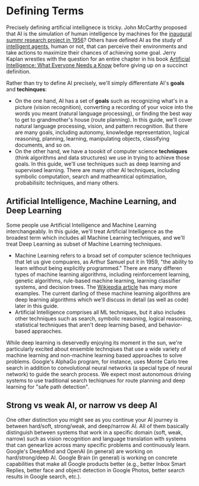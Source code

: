 # Defining Terms
Precisely defining artificial intellignece is tricky. John McCarthy proposed that AI is the simulation of human intelligence by machines for the [inaugural summr research project in 1956](https://en.wikipedia.org/wiki/Dartmouth_workshop)? Others have defined AI as the study of [intelligent agents](https://en.wikipedia.org/wiki/Intelligent_agent), human or not, that can perceive their environments and take actions to maximize their chances of achieving some goal. Jerry Kaplan wrestles with the question for an entire chapter in his book [Artificial Intelligence: What Everyone Needs a Know](http://jerrykaplan.com/books/) before giving up on a succinct definition.

Rather than try to define AI precisely, we'll simply differentiate AI's **goals** and **techinques**:
* On the one hand, AI has a set of **goals** such as recognizing what's in a picture (vision recognition), converting a recording of your voice into the words you meant (natural language processing), or finding the best way to get to grandmother's house (route planning). In this guide, we'll cover natural language processing, vision, and pattern recognition. But there are many goals, including autonomy, knowledge representation, logical reasoning, planning, learning, manipulating objects, classifying documents, and so on. 
* On the other hand, we have a toookit of computer science **techniques** (think algorithms and data structures) we use in trying to achieve those goals. In this guide, we'll use techniques such as deep learning and supervised learning. There are many other AI techniques, including symbolic computation, search and matheamtical optimziation, probabilisitc techniques, and many others.  

## Artificial Intelligence, Machine Learning, and Deep Learning
Some people use Artificial Intelligence and Machine Learning interchangeably. In this guide, we'll treat Artificial Intelligence as the broadest term which includes all Machine Learning techniques, and we'll treat Deep Learning as subset of Machine Learning techniques. 
* Machine Learning refers to a broad set of computer science techniques that let us give compuares, as Arthur Samuel put it in 1959, "the ability to learn without being explicitly programmed." There are many differen types of machine learning algorithms, including reinforcement learning, genetic algorithms, rule-based machine learning, learning classifier systems, and decision trees. The [Wikiepdia article](https://en.wikipedia.org/wiki/Machine_learning) has many more  examples. The current darling of these machine learning algorithms are deep learning algorithms which we'll discuss in detail (as well as code) later in this guide.
* Artificial Intelligence comprises all ML techniques, but it also includes other techniques such as search, symbolic reasoning, logical reasoning, statistical techniques that aren't deep learning based, and behavior-based appraoches. 

While deep learning is deservedly enjoying its moment in the sun, we're particularly excited about ensemble technqiues that use a wide variety of machine learning and non-machine learning based approaches to solve problems. Google's AlphaGo program, for instance, uses Monte Carlo tree search in addition to convolutional neural networks (a special type of neural network) to guide the search process. We expect most autonomous driving systems to use traditional search techiqnues for route planning and deep learning for "safe path detection". 

## Strong vs weak AI, or narrow vs deep AI
One other distinction you might see as you continue your AI journey is between hard/soft, strong/weak, and deep/narrow AI. All of them basically distinguish between systems that work in a specific domain (soft, weak, narrow) such as vision recognition and language translation with systems that can genearlize across many specific problems and continuously learn. Google's DeepMind and OpenAI (in general) are working on hard/strong/deep AI. Google Brain (in general) is working on concrete capabilities that make all Google products better (e.g.,  better Inbox Smart Replies, better face and object detection in Google Photos, better search results in Google search, etc.). 
